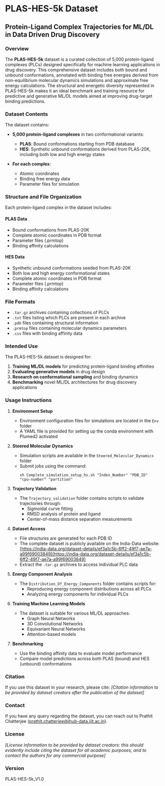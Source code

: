 # PLAS-HES-5k Dataset

## Protein-Ligand Complex Trajectories for ML/DL in Data Driven Drug Discovery

### Overview

The **PLAS-HES-5k** dataset is a curated collection of 5,000 protein-ligand complexes (PLCs) designed specifically for machine learning applications in drug discovery. This comprehensive dataset includes both bound and unbound conformations, annotated with binding free energies derived from non-equilibrium molecular dynamics simulations and approximate free energy calculations. The structural and energetic diversity represented in PLAS-HES-5k makes it an ideal benchmark and training resource for predictive and generative ML/DL models aimed at improving drug-target binding predictions.

### Dataset Contents

The dataset contains:

- **5,000 protein-ligand complexes** in two conformational variants:
  - **PLAS**: Bound conformations starting from PDB database
  - **HES**: Synthetic unbound conformations derived from PLAS-20K, including both low and high energy states

- **For each complex**:
  - Atomic coordinates
  - Binding free energy data
  - Parameter files for simulation

### Structure and File Organization

Each protein-ligand complex in the dataset includes:

#### PLAS Data
- Bound conformations from PLAS-20K
- Complete atomic coordinates in PDB format
- Parameter files (.prmtop)
- Binding affinity calculations

#### HES Data
- Synthetic unbound conformations seeded from PLAS-20K
- Both low and high energy conformational states
- Complete atomic coordinates in PDB format
- Parameter files (.prmtop)
- Binding affinity calculations

### File Formats

- `.tar.gz` archives containing collections of PLCs
- `.txt` files listing which PLCs are present in each archive
- `.pdb` files containing structural information
- `.prmtop` files containing molecular dynamics parameters
- `.csv` files with binding affinity data

### Intended Use

The PLAS-HES-5k dataset is designed for:

1. **Training ML/DL models** for predicting protein-ligand binding affinities
2. **Evaluating generative models** in drug design
3. **Research on conformational sampling** and binding dynamics
4. **Benchmarking** novel ML/DL architectures for drug discovery applications

### Usage Instructions

1. **Environment Setup**
   - Environment configuration files for simulations are located in the `Env` folder
   - A YAML file is provided for setting up the conda environment with Plumed2 activated

2. **Steered Molecular Dynamics**
   - Simulation scripts are available in the `Steered_Molecular_Dynamics` folder
   - Submit jobs using the command:
     ```
     sh Complete_simulation_setup_hs.sh "Index_Number" "PDB_ID" "cpu-number" "partition"
     ```

3. **Trajectory Validation**
   - The `Trajectory_validation` folder contains scripts to validate trajectories through:
     - Sigmoidal curve fitting
     - RMSD analysis of protein and ligand
     - Center-of-mass distance separation measurements

4. **Dataset Access**
   - File structures are generated for each PDB ID
   - The complete dataset is publicly available on the India-Data website:
     [https://india-data.org/dataset-details/ef3a1c5b-6ff2-49f7-ae7a-a99f69003849](https://india-data.org/dataset-details/ef3a1c5b-6ff2-49f7-ae7a-a99f69003849)
   - Extract the `.tar.gz` archives to access individual PLC data

5. **Energy Component Analysis**
   - The `Distribution_Of_Energy_Components` folder contains scripts for:
     - Reproducing energy component distributions across all PLCs
     - Analyzing energy components for individual PLCs

6. **Training Machine Learning Models**
   - The dataset is suitable for various ML/DL approaches:
     - Graph Neural Networks
     - 3D Convolutional Networks
     - Equivariant Neural Networks
     - Attention-based models

7. **Benchmarking**
   - Use the binding affinity data to evaluate model performance
   - Compare model predictions across both PLAS (bound) and HES (unbound) conformations

### Citation

If you use this dataset in your research, please cite:
*[Citation information to be provided by dataset creators after the publication of the dataset]*

### Contact

If you have any query regarding the dataset, you can reach out to Prathit Chatterjee (prathit.chatterjee@ihub-data.iiit.ac.in).

### License

*[License information to be provided by dataset creators: this should evidently include citing the dataset for all academic purposes, and to contact the authors for any commercial purpose]*

### Version

PLAS-HES-5k_V1.0

